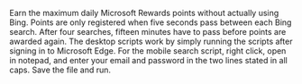 Earn the maximum daily Microsoft Rewards points without actually using Bing. Points are only registered when five seconds pass between each Bing search. 
After four searches, fifteen minutes have to pass before points are awarded again.
The desktop scripts work by simply running the scripts after signing in to Microsoft Edge.
For the mobile search script, right click, open in notepad, and enter your email and password in the two lines stated in all caps. Save the file and run.
